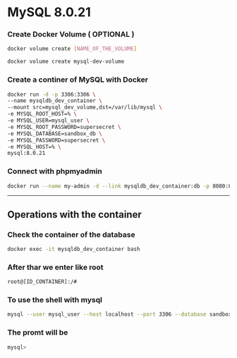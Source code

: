 # MySQL 8.0.21

### Create Docker Volume ( OPTIONAL )
```bash
docker volume create [NAME_OF_THE_VOLUME]
```

```bash
docker volume create mysql-dev-volume
```

### Create a continer of MySQL  with Docker
```bash
docker run -d -p 3306:3306 \
--name mysqldb_dev_container \
--mount src=mysql_dev_volume,dst=/var/lib/mysql \
-e MYSQL_ROOT_HOST=% \
-e MYSQL_USER=mysql_user \
-e MYSQL_ROOT_PASSWORD=supersecret \
-e MYSQL_DATABASE=sandbox_db \
-e MYSQL_PASSWORD=supersecret \
-e MYSQL_HOST=% \
mysql:8.0.21
```

### Connect with phpmyadmin
```bash
docker run --name my-admin -d --link mysqldb_dev_container:db -p 8080:80 phpmyadmin
```

---

## Operations with the container

### Check the container of the database
```bash
docker exec -it mysqldb_dev_container bash
```

### After thar we enter like root
```bash
root@[ID_CONTAINER]:/#
```

### To use the shell with mysql
```bash
mysql --user mysql_user --host localhost --port 3306 --database sandbox_db -p
```

### The promt will be
```bash
mysql>
```

